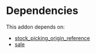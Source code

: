 # Dependencies

This addon depends on:

- [stock_picking_origin_reference](../../odoo-bringout-oca-stock-logistics-workflow-stock_picking_origin_reference)
- [sale](../../odoo-bringout-oca-ocb-sale)
